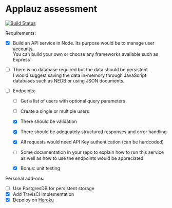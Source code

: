 # Applauz assessment

[![Build Status](https://travis-ci.org/JohnnyLin-a/applauz_assessment.svg?branch=main)](https://travis-ci.org/JohnnyLin-a/applauz_assessment)

Requirements:
- [x] Build an API service in Node. Its purpose would be to manage user accounts. \
        You can build your own or choose any frameworks available such as Express
- [ ] There is no database required but the data should be persistent. \
        I would suggest saving the data in-memory through JavaScript databases such as NEDB or using JSON documents.

- [ ] Endpoints:
    - [ ] Get a list of users with optional query parameters
    - [ ] Create a single or multiple users
    - [x] There should be validation
    - [x] There should be adequately structured responses and error handling
    - [x] All requests would need API Key authentication (can be hardcoded)
    - [ ] Some documentation in your repo to explain how to run this service \
                as well as how to use the endpoints would be appreciated
    - [x] Bonus: unit testing


Personal add-ons:
- [ ] Use PostgresDB for persistent storage
- [x] Add TravisCI implementation
- [x] Depoloy on [Heroku](https://applauz-express-assessment.herokuapp.com/)
